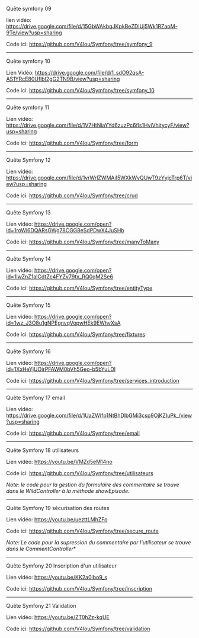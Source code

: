 Quête symfony 09 

lien vidéo: https://drive.google.com/file/d/15GbWAkbqJKpkBeZDIUj5Wk1RZaoM-9Te/view?usp=sharing

Code ici: https://github.com/V4lou/Symfony/tree/symfony_9

-------------------------------------------------------------------------------------------------------

Quête symfony 10

Lien Vidéo: https://drive.google.com/file/d/1_sdO92qsA-AS1YRcE80UflbI2gG2TN9B/view?usp=sharing

Code ici: https://github.com/V4lou/Symfony/tree/symfony_10


--------------------------------------------------------------------------------------------------------------

Quête symfony 11

Lien vidéo: https://drive.google.com/file/d/1V7HtNiaYYd6zuzPc6fls1HviVhitycyF/view?usp=sharing

Code ici: https://github.com/V4lou/Symfony/tree/form


--------------------------------------------------------------------------------------------------------------------

Quête Symfony 12

Lien vidéo: https://drive.google.com/file/d/1vrWrlZWMAiI5WXkWvQUwT9zYyjcTrp6T/view?usp=sharing

Code ici: https://github.com/V4lou/Symfony/tree/crud


------------------------------------------------------------------------------------------------------------------------

Quête Symfony 13

Lien vidéo: https://drive.google.com/open?id=1roWl6DQARsGWg78CGG8eSdPDwX4JuSHb

Code ici: https://github.com/V4lou/Symfony/tree/manyToMany


-------------------------------------------------------------------------------------------------------------------------------

Quête Symfony 14

Lien vidéo: https://drive.google.com/open?id=1IwZnZ1aICdtZc4FYZv79tx_RQ0qM2Se6

Code ici: https://github.com/V4lou/Symfony/tree/entityType


 -----------------------------------------------------------------------------------------------------------------------------
 
 Quête Symfony 15
 
 Lien vidéo: https://drive.google.com/open?id=1wz_J3O8u1gNPEgnvqVopwHEk9EWhvXsA
 
 Code ici: https://github.com/V4lou/Symfony/tree/fixtures
 
 
 -----------------------------------------------------------------------------------------------------------------------------
 
  Quête Symfony 16
 
 Lien vidéo: https://drive.google.com/open?id=1XxHeYjUOirPFAWM0bVh5Geo-b5bYuLDI
 
 Code ici: https://github.com/V4lou/Symfony/tree/services_introduction
 
 ----------------------------------------------------------------------------------------------------------------------------
 
 Quête Symfony 17 email
 
 Lien vidéo: https://drive.google.com/file/d/1UaZWIfp1NtBhDlbGMi3csp9OjKZIuPk_/view?usp=sharing
 
 Code ici: https://github.com/V4lou/Symfony/tree/email
 
 
 ---------------------------------------------------------------------------------------------------------------------------
 
 Quête Symfony 18 utilisateurs
 
 Lien vidéo: https://youtu.be/VMZd5eM14no
 
 Code ici: https://github.com/V4lou/Symfony/tree/utilisateurs
 
   *Note: le code pour la gestion du formulaire des commentaire se trouve dans le WildController à la méthode showEpisode.*
   
 --------------------------------------------------------------------------------------------------------------------------
 
 Quête Symfony 19 sécurisation des routes
 
 Lien vidéo: https://youtu.be/uezttLMhZFo
 
 Code ici: https://github.com/V4lou/Symfony/tree/secure_route
 
  *Note: Le code pour la supression du commentaire par l'utilisateur se trouve dans le CommentController**
  
 ---------------------------------------------------------------------------------------------------------------------------
 
 Quête Symfony 20 Inscription d'un utilisateur
 
 Lien vidéo: https://youtu.be/KK2a0lbo9_s
 
 Code ici: https://github.com/V4lou/Symfony/tree/inscription
 
 ---------------------------------------------------------------------------------------------------------------------------
  
Quête Symfony 21 Validation

Lien vidéo: https://youtu.be/ZT0hZz-kqUE

Code ici: https://github.com/V4lou/Symfony/tree/validation

